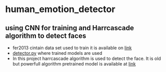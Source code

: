 # human_emotion_detector
## using CNN for training and Harrcascade algorithm to detect faces 
- fer2013 cintain data set used to train it is available on [link](https://www.kaggle.com/datasets/ashishpatel26/facial-expression-recognitionferchallenge)
- [detector.py](https://github.com/lordcod99/human_emotion_detector/detector.py) where trained models are used
- In this project harrcascade algorithm is used to detect the face. It is old but powerfull algorithm pretrained model is available at [link](https://github.com/opencv/opencv/tree/master/data/haarcascades)
